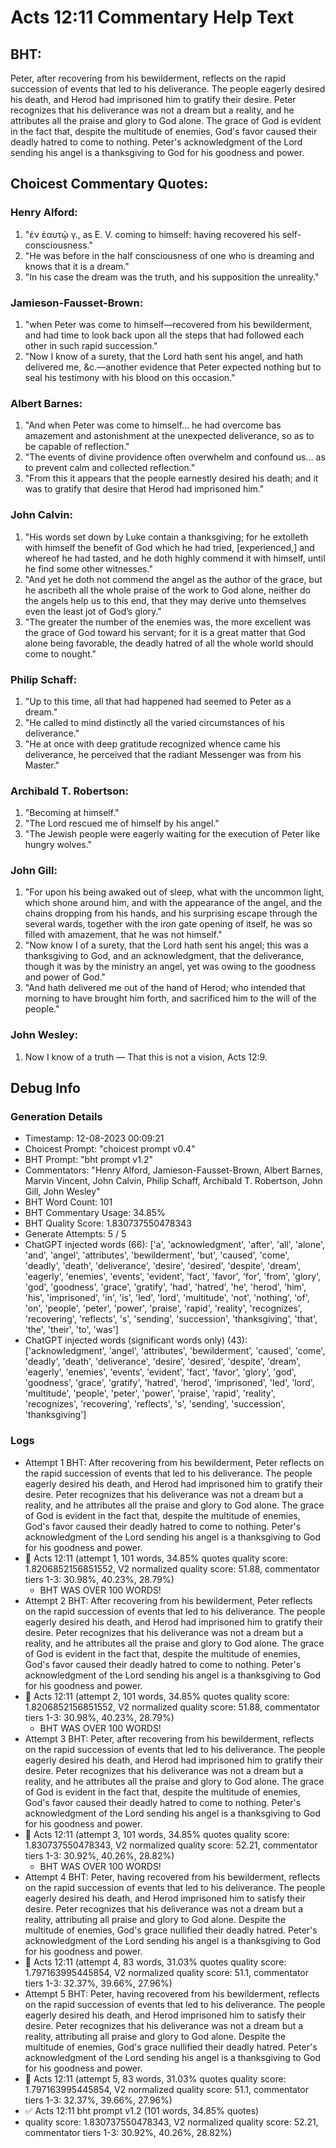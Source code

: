 # Acts 12:11 Commentary Help Text

## BHT:
Peter, after recovering from his bewilderment, reflects on the rapid succession of events that led to his deliverance. The people eagerly desired his death, and Herod had imprisoned him to gratify their desire. Peter recognizes that his deliverance was not a dream but a reality, and he attributes all the praise and glory to God alone. The grace of God is evident in the fact that, despite the multitude of enemies, God's favor caused their deadly hatred to come to nothing. Peter's acknowledgment of the Lord sending his angel is a thanksgiving to God for his goodness and power.

## Choicest Commentary Quotes:
### Henry Alford:
1. "ἐν ἑαυτῷ γ., as E. V. coming to himself: having recovered his self-consciousness."
2. "He was before in the half consciousness of one who is dreaming and knows that it is a dream."
3. "In his case the dream was the truth, and his supposition the unreality."

### Jamieson-Fausset-Brown:
1. "when Peter was come to himself—recovered from his bewilderment, and had time to look back upon all the steps that had followed each other in such rapid succession."
2. "Now I know of a surety, that the Lord hath sent his angel, and hath delivered me, &c.—another evidence that Peter expected nothing but to seal his testimony with his blood on this occasion."

### Albert Barnes:
1. "And when Peter was come to himself... he had overcome bas amazement and astonishment at the unexpected deliverance, so as to be capable of reflection."
2. "The events of divine providence often overwhelm and confound us... as to prevent calm and collected reflection."
3. "From this it appears that the people earnestly desired his death; and it was to gratify that desire that Herod had imprisoned him."

### John Calvin:
1. "His words set down by Luke contain a thanksgiving; for he extolleth with himself the benefit of God which he had tried, [experienced,] and whereof he had tasted, and he doth highly commend it with himself, until he find some other witnesses."
2. "And yet he doth not commend the angel as the author of the grace, but he ascribeth all the whole praise of the work to God alone, neither do the angels help us to this end, that they may derive unto themselves even the least jot of God’s glory."
3. "The greater the number of the enemies was, the more excellent was the grace of God toward his servant; for it is a great matter that God alone being favorable, the deadly hatred of all the whole world should come to nought."

### Philip Schaff:
1. "Up to this time, all that had happened had seemed to Peter as a dream."
2. "He called to mind distinctly all the varied circumstances of his deliverance."
3. "He at once with deep gratitude recognized whence came his deliverance, he perceived that the radiant Messenger was from his Master."

### Archibald T. Robertson:
1. "Becoming at himself."
2. "The Lord rescued me of himself by his angel."
3. "The Jewish people were eagerly waiting for the execution of Peter like hungry wolves."

### John Gill:
1. "For upon his being awaked out of sleep, what with the uncommon light, which shone around him, and with the appearance of the angel, and the chains dropping from his hands, and his surprising escape through the several wards, together with the iron gate opening of itself, he was so filled with amazement, that he was not himself."
2. "Now know I of a surety, that the Lord hath sent his angel; this was a thanksgiving to God, and an acknowledgment, that the deliverance, though it was by the ministry an angel, yet was owing to the goodness and power of God."
3. "And hath delivered me out of the hand of Herod; who intended that morning to have brought him forth, and sacrificed him to the will of the people."

### John Wesley:
1. Now I know of a truth — That this is not a vision, Acts 12:9.



## Debug Info
### Generation Details
- Timestamp: 12-08-2023 00:09:21
- Choicest Prompt: "choicest prompt v0.4"
- BHT Prompt: "bht prompt v1.2"
- Commentators: "Henry Alford, Jamieson-Fausset-Brown, Albert Barnes, Marvin Vincent, John Calvin, Philip Schaff, Archibald T. Robertson, John Gill, John Wesley"
- BHT Word Count: 101
- BHT Commentary Usage: 34.85%
- BHT Quality Score: 1.830737550478343
- Generate Attempts: 5 / 5
- ChatGPT injected words (66):
	['a', 'acknowledgment', 'after', 'all', 'alone', 'and', 'angel', 'attributes', 'bewilderment', 'but', 'caused', 'come', 'deadly', 'death', 'deliverance', 'desire', 'desired', 'despite', 'dream', 'eagerly', 'enemies', 'events', 'evident', 'fact', 'favor', 'for', 'from', 'glory', 'god', 'goodness', 'grace', 'gratify', 'had', 'hatred', 'he', 'herod', 'him', 'his', 'imprisoned', 'in', 'is', 'led', 'lord', 'multitude', 'not', 'nothing', 'of', 'on', 'people', 'peter', 'power', 'praise', 'rapid', 'reality', 'recognizes', 'recovering', 'reflects', 's', 'sending', 'succession', 'thanksgiving', 'that', 'the', 'their', 'to', 'was']
- ChatGPT injected words (significant words only) (43):
	['acknowledgment', 'angel', 'attributes', 'bewilderment', 'caused', 'come', 'deadly', 'death', 'deliverance', 'desire', 'desired', 'despite', 'dream', 'eagerly', 'enemies', 'events', 'evident', 'fact', 'favor', 'glory', 'god', 'goodness', 'grace', 'gratify', 'hatred', 'herod', 'imprisoned', 'led', 'lord', 'multitude', 'people', 'peter', 'power', 'praise', 'rapid', 'reality', 'recognizes', 'recovering', 'reflects', 's', 'sending', 'succession', 'thanksgiving']

### Logs
- Attempt 1 BHT: After recovering from his bewilderment, Peter reflects on the rapid succession of events that led to his deliverance. The people eagerly desired his death, and Herod had imprisoned him to gratify their desire. Peter recognizes that his deliverance was not a dream but a reality, and he attributes all the praise and glory to God alone. The grace of God is evident in the fact that, despite the multitude of enemies, God's favor caused their deadly hatred to come to nothing. Peter's acknowledgment of the Lord sending his angel is a thanksgiving to God for his goodness and power.
- 🔄 Acts 12:11 (attempt 1, 101 words, 34.85% quotes quality score: 1.8206852156851552, V2 normalized quality score: 51.88, commentator tiers 1-3: 30.98%, 40.23%, 28.79%) 
	- BHT WAS OVER 100 WORDS!
- Attempt 2 BHT: After recovering from his bewilderment, Peter reflects on the rapid succession of events that led to his deliverance. The people eagerly desired his death, and Herod had imprisoned him to gratify their desire. Peter recognizes that his deliverance was not a dream but a reality, and he attributes all the praise and glory to God alone. The grace of God is evident in the fact that, despite the multitude of enemies, God's favor caused their deadly hatred to come to nothing. Peter's acknowledgment of the Lord sending his angel is a thanksgiving to God for his goodness and power.
- 🔄 Acts 12:11 (attempt 2, 101 words, 34.85% quotes quality score: 1.8206852156851552, V2 normalized quality score: 51.88, commentator tiers 1-3: 30.98%, 40.23%, 28.79%) 
	- BHT WAS OVER 100 WORDS!
- Attempt 3 BHT: Peter, after recovering from his bewilderment, reflects on the rapid succession of events that led to his deliverance. The people eagerly desired his death, and Herod had imprisoned him to gratify their desire. Peter recognizes that his deliverance was not a dream but a reality, and he attributes all the praise and glory to God alone. The grace of God is evident in the fact that, despite the multitude of enemies, God's favor caused their deadly hatred to come to nothing. Peter's acknowledgment of the Lord sending his angel is a thanksgiving to God for his goodness and power.
- 🔄 Acts 12:11 (attempt 3, 101 words, 34.85% quotes quality score: 1.830737550478343, V2 normalized quality score: 52.21, commentator tiers 1-3: 30.92%, 40.26%, 28.82%) 
	- BHT WAS OVER 100 WORDS!
- Attempt 4 BHT: Peter, having recovered from his bewilderment, reflects on the rapid succession of events that led to his deliverance. The people eagerly desired his death, and Herod imprisoned him to satisfy their desire. Peter recognizes that his deliverance was not a dream but a reality, attributing all praise and glory to God alone. Despite the multitude of enemies, God's grace nullified their deadly hatred. Peter's acknowledgment of the Lord sending his angel is a thanksgiving to God for his goodness and power.
- 🔄 Acts 12:11 (attempt 4, 83 words, 31.03% quotes quality score: 1.797163995445854, V2 normalized quality score: 51.1, commentator tiers 1-3: 32.37%, 39.66%, 27.96%)
- Attempt 5 BHT: Peter, having recovered from his bewilderment, reflects on the rapid succession of events that led to his deliverance. The people eagerly desired his death, and Herod imprisoned him to satisfy their desire. Peter recognizes that his deliverance was not a dream but a reality, attributing all praise and glory to God alone. Despite the multitude of enemies, God's grace nullified their deadly hatred. Peter's acknowledgment of the Lord sending his angel is a thanksgiving to God for his goodness and power.
- 🔄 Acts 12:11 (attempt 5, 83 words, 31.03% quotes quality score: 1.797163995445854, V2 normalized quality score: 51.1, commentator tiers 1-3: 32.37%, 39.66%, 27.96%)
- ✅ Acts 12:11 bht prompt v1.2 (101 words, 34.85% quotes)
- quality score: 1.830737550478343, V2 normalized quality score: 52.21, commentator tiers 1-3: 30.92%, 40.26%, 28.82%)